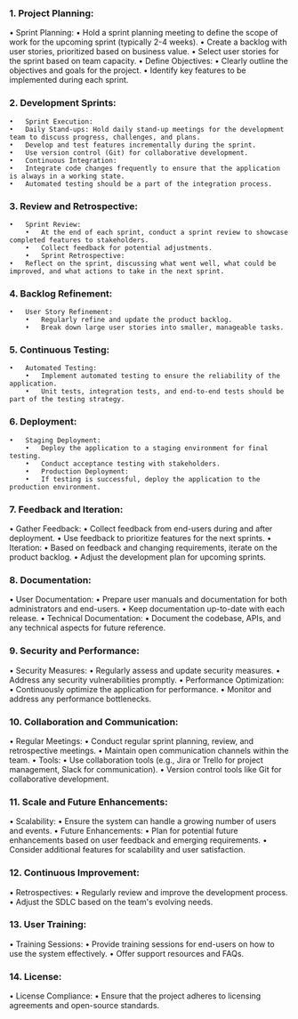 ### 1. Project Planning:
•	Sprint Planning:
•	Hold a sprint planning meeting to define the scope of work for the upcoming sprint (typically 2-4 weeks).
•	Create a backlog with user stories, prioritized based on business value.
•	Select user stories for the sprint based on team capacity.
•	Define Objectives:
•	Clearly outline the objectives and goals for the project.
•	Identify key features to be implemented during each sprint.
### 2. Development Sprints:
    •	Sprint Execution:
    •	Daily Stand-ups: Hold daily stand-up meetings for the development team to discuss progress, challenges, and plans.
    •	Develop and test features incrementally during the sprint.
    •	Use version control (Git) for collaborative development.
    •	Continuous Integration:
    •	Integrate code changes frequently to ensure that the application is always in a working state.
    •	Automated testing should be a part of the integration process.
### 3. Review and Retrospective:
    •	Sprint Review:
        •	At the end of each sprint, conduct a sprint review to showcase completed features to stakeholders.
        •	Collect feedback for potential adjustments.
        •	Sprint Retrospective:
    •	Reflect on the sprint, discussing what went well, what could be improved, and what actions to take in the next sprint.
### 4. Backlog Refinement:
    •	User Story Refinement:
        •	Regularly refine and update the product backlog.
        •	Break down large user stories into smaller, manageable tasks.
### 5. Continuous Testing:
    •	Automated Testing:
        •	Implement automated testing to ensure the reliability of the application.
        •	Unit tests, integration tests, and end-to-end tests should be part of the testing strategy.
### 6. Deployment:
    •	Staging Deployment:
        •	Deploy the application to a staging environment for final testing.
        •	Conduct acceptance testing with stakeholders.
        •	Production Deployment:
        •	If testing is successful, deploy the application to the production environment.
### 7. Feedback and Iteration:
•	Gather Feedback:
•	Collect feedback from end-users during and after deployment.
•	Use feedback to prioritize features for the next sprints.
•	Iteration:
•	Based on feedback and changing requirements, iterate on the product backlog.
•	Adjust the development plan for upcoming sprints.
### 8. Documentation:
•	User Documentation:
•	Prepare user manuals and documentation for both administrators and end-users.
•	Keep documentation up-to-date with each release.
•	Technical Documentation:
•	Document the codebase, APIs, and any technical aspects for future reference.
### 9. Security and Performance:
•	Security Measures:
•	Regularly assess and update security measures.
•	Address any security vulnerabilities promptly.
•	Performance Optimization:
•	Continuously optimize the application for performance.
•	Monitor and address any performance bottlenecks.
### 10. Collaboration and Communication:
•	Regular Meetings:
•	Conduct regular sprint planning, review, and retrospective meetings.
•	Maintain open communication channels within the team.
•	Tools:
•	Use collaboration tools (e.g., Jira or Trello for project management, Slack for communication).
•	Version control tools like Git for collaborative development.
### 11. Scale and Future Enhancements:
•	Scalability:
•	Ensure the system can handle a growing number of users and events.
•	Future Enhancements:
•	Plan for potential future enhancements based on user feedback and emerging requirements.
•	Consider additional features for scalability and user satisfaction.
### 12. Continuous Improvement:
•	Retrospectives:
•	Regularly review and improve the development process.
•	Adjust the SDLC based on the team's evolving needs.
### 13. User Training:
•	Training Sessions:
•	Provide training sessions for end-users on how to use the system effectively.
•	Offer support resources and FAQs.
### 14. License:
•	License Compliance:
•	Ensure that the project adheres to licensing agreements and open-source standards.
